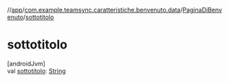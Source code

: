 //[app](../../../index.md)/[com.example.teamsync.caratteristiche.benvenuto.data](../index.md)/[PaginaDiBenvenuto](index.md)/[sottotitolo](sottotitolo.md)

# sottotitolo

[androidJvm]\
val [sottotitolo](sottotitolo.md): [String](https://kotlinlang.org/api/latest/jvm/stdlib/kotlin/-string/index.html)

